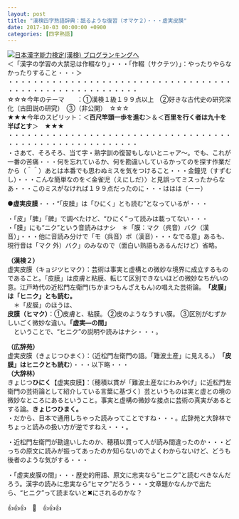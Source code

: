 ```yaml
---
layout: post
title: "漢検四字熟語辞典：舐るような復習（オマケ２）・・・虚実皮膜"
date: 2017-10-03 00:00:00 +0900
categories: [四字熟語]
---
```


[![](/syuusyuu9701/assets/images/漢検四字熟語辞典：舐るような復習（オマケ２）・・・虚実皮膜-br_c_3028_1.gif)](http://blog.with2.net/link.php?1659096:3028 "日本漢字能力検定(漢検) ブログランキングへ")[日本漢字能力検定(漢検) ブログランキングへ](http://blog.with2.net/link.php?1659096:3028)  
＜「漢字の学習の大禁忌は作輟なり」・・・「作輟（サクテツ）」：やったりやらなかったりすること・・・＞  
・・・・・・・・・・・・・・・・・・・・・・・・・・・・・・・・・・・・・・・・・・・・・・・・・・・・・・・・・  
☆☆☆今年のテーマ　　：①漢検１級１９９点以上　②好きな古代史の研究深化（古田説の研究）　③（非公開）　☆☆☆　　  
★★★今年のスピリット：＜**百尺竿頭一歩を進む**＞＆＜**百里を行く者は九十を半ばとす**＞　★★★  
・・・・・・・・・・・・・・・・・・・・・・・・・・・・・・・・・・・・・・・・・・・・・・・・・・・・・・・・・  
・さあて、そろそろ、当て字・熟字訓の復習もしないとニャア～。でも、これが一番の苦痛・・・何を忘れているか、何を勘違いしているかってのを探す作業だから（＾＾）あとは本番でも思わぬミスを気をつけること・・・金鐘児（すずむし）・・・こんな簡単なのを＜金雀児（えにしだ）〉と見誤ってミスったからなあ・・・このミスがなければ１９９点だったのに・・・ははは（ーー）  
  
●**虚実皮膜**・・・“「皮膜」は「ひにく」とも読む”となっているが・・・  
  
・「皮」「脾」「髀」で調べたけど、“ひにく”って読みは載ってない・・・  
・「膜」にも“ニク”という音読みはナシ　＊「膜：マク（呉音）バク（漢音）」・・・他に音読み分けで「モ（呉音）ボ（漢音）・・・なでる意」あるも、現行音は「マク 外）バク」のみなので（面白い熟語もあるんだけど）省略。  
  
**（漢検２）**  
虚実皮膜（キョジツヒマク）：芸術は事実と虚構との微妙な境界に成立するものであること。「皮膜」は皮膚と粘膜、転じて区別できないほどの微妙なちがいの意。江戸時代の近松門左衛門(ちかまつもんざえもん)の唱えた芸術論。　**「皮膜」は「ヒニク」とも読む。**  
　＊「皮膜」のほうは、  
**皮膜（ヒマク）**：①皮膚と、粘膜。 ②皮のようなうすい膜。 ③区別がむずかしいごく微妙な違い。**「虚実―の間」**　  
　ということで、“ヒニク”の説明や読みはナシ・・・。  
  
**（広辞苑）**  
虚実皮膜（きょじつひまく）：（近松門左衛門の語。「難波土産」に見える。）　**「皮膜」はヒニクとも読む**）・・・以下略・・・  
**（大辞林）**  
きょじつ**ひにく**【虚実皮膜】：〔穂積以貫が「難波土産なにわみやげ」に近松門左衛門の芸術論として紹介している言葉に基づく〕芸というものは実と虚との境の微妙なところにあるということ。事実と虚構の微妙な接点に芸術の真実があるとする論。**きょじつひまく。**  
・だから、日本で通用しちゃった読みってことですね・・・。広辞苑と大辞林でちょっと読みの扱い方が逆ですねえ・・・。  
  
・近松門左衛門が勘違いしたのか、穂積以貫って人が読み間違ったのか・・・どっちの原文に読みが振ってあったのか知らないのでよくわからないけど、どうも後者のような気がする・・・  
  
・「虚実皮膜の間」・・・歴史的用語、原文に忠実なら“ヒニク”と読むべきなんだろう。漢字の読みに忠実なら“ヒマク”だろう・・・文章題かなんかで出たら、“ヒニク”って読まないと✖にされるのかな？  
  
👍👍👍　🐔　👍👍👍
